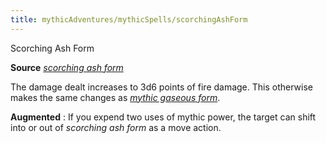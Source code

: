 ```yaml
---
title: mythicAdventures/mythicSpells/scorchingAshForm
---
```

Scorching Ash Form

**Source** [_scorching ash form_](advancedRaceGuide/featuredRaces/ifrits#_scorching-ash-form)

The damage dealt increases to 3d6 points of fire damage. This otherwise makes the same changes as [_mythic gaseous form_](/pathfinderRPG/mythicAdventures/mythicSpells/gaseousForm).

**Augmented** : If you expend two uses of mythic power, the target can shift into or out of _scorching ash form_ as a move action.

